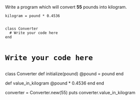 Write a program which will
convert **55** pounds into kilogram.

```
kilogram = pound * 0.4536
```

<codeblock language="ruby" type="exercise" testMode="fixedInput">
<code>
class Converter
  # Write your code here
end

# Write your code here
</code>

<solution>
class Converter
  def initialize(pound)
    @pound = pound
  end

  def value_in_kilogram
    @pound * 0.4536
  end
end

converter = Converter.new(55)
puts converter.value_in_kilogram
</solution>
</codeblock>
